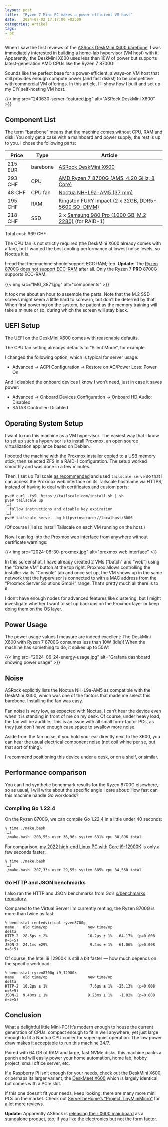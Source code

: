 ```yaml
---
layout: post
title:  "Ryzen 7 Mini-PC makes a power-efficient VM host"
date:   2024-07-02 17:17:00 +02:00
categories: Artikel
tags:
- pc
---
```


When I saw the first reviews of the [ASRock DeskMini X600
barebone](https://www.asrock.com/nettop/AMD/DeskMini%20X600%20Series/index.asp),
I was immediately interested in building a home-lab hypervisor (VM host) with
it. Apparently, the DeskMini X600 uses less than 10W of power but supports
latest-generation AMD CPUs like the Ryzen 7 8700G!

Sounds like the perfect base for a power-efficient, always-on VM host that still
provides enough compute power (and fast disks!) to be competitive with
commercial VM offerings. In this article, I’ll show how I built and set up my
DIY self-hosting VM host.

{{< img src="240630-server-featured.jpg" alt="ASRock DeskMini X600" >}}

## Component List

The term “barebone” means that the machine comes without CPU, RAM and disk. You
only get a case with a mainboard and power supply, the rest is up to you. I
chose the following parts:

| Price   | Type     | Article                                                                                                                                                                         |
|---------|----------|---------------------------------------------------------------------------------------------------------------------------------------------------------------------------------|
| 215 EUR | barebone | [ASRock DeskMini X600](https://shop.jzelectronic.de/product_info.php?info=p75250_asrock-deskmini-x600.html)                                                                     |
| 293 CHF | CPU      | [AMD Ryzen 7 8700G (AM5, 4.20 GHz, 8 Core)](https://www.digitec.ch/de/s1/product/amd-ryzen-7-8700g-am5-420-ghz-8-core-prozessor-42390585?supplier=406802)                       |
| 48 CHF  | CPU fan  | [Noctua NH-L9a-AM5 (37 mm)](https://www.digitec.ch/de/s1/product/noctua-nh-l9a-am5-37-mm-cpu-kuehler-24147242?supplier=406802)                                                  |
| 195 CHF | RAM      | [Kingston FURY Impact (2 x 32GB, DDR5-5600 SO-DIMM)](https://www.digitec.ch/de/s1/product/kingston-fury-impact-2-x-32gb-5600-mhz-ddr5-ram-so-dimm-ram-23704483?supplier=406802) |
| 218 CHF | SSD      | 2 x [Samsung 980 Pro (1000 GB, M.2 2280)](https://www.digitec.ch/de/s1/product/samsung-980-pro-1000-gb-m2-2280-ssd-13823466?supplier=406802) (for RAID-1)                       |

Total cost: 969 CHF

The CPU fan is not strictly required (the DeskMini X600 already comes with a
fan), but I wanted the best cooling performance at lowest noise levels, so
Noctua it is.

~~I read that the machine should support ECC RAM, too~~. **Update:** The [Ryzen
8700G does not support
ECC-RAM](https://www.tomshardware.com/pc-components/cpus/amd-confirms-ryzen-8000g-apus-dont-support-ecc-ram-despite-initial-claims)
after all. Only the Ryzen 7 **PRO** 8700G supports ECC-RAM.

{{< img src="IMG_3871.jpg" alt="components" >}}

It took me about an hour to assemble the parts. Note that the M.2 SSD screws
might seem a little hard to screw in, but don’t be deterred by that. When first
powering on the system, be patient as the memory training will take a minute or so,
during which the screen will stay black.

## UEFI Setup

The UEFI on the DeskMini X600 comes with reasonable defaults.

The CPU fan setting alreadys defaults to “Silent Mode”, for example.

I changed the following option, which is typical for server usage:

* Advanced → ACPI Configuration → Restore on AC/Power Loss: Power On

And I disabled the onboard devices I know I won’t need, just in case it saves power:

* Advanced → Onboard Devices Configuration → Onboard HD Audio: Disabled
* SATA3 Controller: Disabled

## Operating System Setup

I want to run this machine as a VM hypervisor. The easiest way that I know to set up such a hypervisor is to install Proxmox, an open
source virtualization appliance based on Debian.

I booted the machine with the Proxmox installer copied to a USB memory stick,
then selected ZFS in a RAID-1 configuration. The setup worked smoothly and was
done in a few minutes.

Then, I set up Tailscale [as recommended](https://tailscale.com/kb/1133/proxmox)
and used `tailscale serve` so that I can access the Proxmox web interface on its
Tailscale hostname via HTTPS, instead of having to deal with certificates and
custom ports:

```
pve# curl -fsSL https://tailscale.com/install.sh | sh
pve# tailscale up
[…]
  follow instructions and disable key expiration
[…]
pve# tailscale serve --bg https+insecure://localhost:8006
```

(Of course I’ll also install Tailscale on each VM running on the host.)

Now I can log into the Proxmox web interface from anywhere without certificate
warnings:

{{< img src="2024-06-30-proxmox.jpg" alt="proxmox web interface" >}}

In this screenshot, I have already created 2 VMs (“batch” and “web”) using the
“Create VM” button at the top right. Proxmox allows controlling the installer
via its “Console” tab and once set up, the VM shows up in the same network that
the hypervisor is connected to with a MAC address from the “Proxmox Server
Solutions GmbH” range. That’s pretty much all there is to it.

I don’t have enough nodes for advanced features like clustering, but I might
investigate whether I want to set up backups on the Proxmox layer or keep doing
them on the OS layer.

## Power Usage

The power usage values I measure are indeed excellent: The DeskMini X600 with
Ryzen 7 8700G consumes less than 10W (idle)! When the machine has something to
do, it spikes up to 50W:

{{< img src="2024-06-24-energy-usage.jpg" alt="Grafana dashboard showing power usage" >}}

## Noise

ASRock explicitly lists the Noctua NH-L9a-AM5 as compatible with the DeskMini
X600, which was one of the factors that made me select this barebone. Installing
the fan was easy.

Fan noise is very low, as expected with Noctua. I can’t hear the device even
when it is standing in front of me on my desk. Of course, under heavy load, the
fan will be audible. This is an issue with all small form-factor PCs, as they
just don’t have enough case space to swallow more noise.

Aside from the fan noise, if you hold your ear directly next to the X600, you
can hear the usual electrical component noise (not coil whine per se, but that
sort of thing).

I recommend positioning this device under a desk, or on a shelf, or
similar.

## Performance comparison

You can find synthetic benchmark results for the Ryzen 8700G elsewhere, so as
usual, I will write about the specific angle I care about: How fast can this
machine handle Go workloads?

### Compiling Go 1.22.4

On the Ryzen 8700G, we can compile Go 1.22.4 in a little under 40 seconds:

```
% time ./make.bash
[…]
./make.bash  208,55s user 36,96s system 631% cpu 38,896 total
```

For comparison, [my 2022 high-end Linux PC with Core
i9-12900K](/posts/2022-01-15-high-end-linux-pc/) is only a few seconds faster:

```
% time ./make.bash
[…]
./make.bash  207,33s user 29,55s system 685% cpu 34,550 total
```

### Go HTTP and JSON benchmarks

I also ran the HTTP and JSON benchmarks from Go’s [x/benchmarks
repository](https://github.com/golang/benchmarks).

Compared to the Virtual Server I’m currently renting, the Ryzen 8700G is more
than twice as fast:

```
% benchstat rentedvirtual ryzen8700g 
name    old time/op                  new time/op                  delta
HTTP-2  28.5µs ± 2%                  10.2µs ± 1%  -64.17%  (p=0.008 n=5+5)
JSON-2  24.1ms ±29%                   9.4ms ± 1%  -61.06%  (p=0.008 n=5+5)
```

Of course, the Intel i9 12900K is still a bit faster — how much depends on the
specific workload:

```
% benchstat ryzen8700g i9_12900k 
name    old time/op                  new time/op                  delta
HTTP-2  10.2µs ± 1%                   7.6µs ± 1%  -25.13%  (p=0.008 n=5+5)
JSON-2  9.40ms ± 1%                  9.23ms ± 1%   -1.82%  (p=0.008 n=5+5)
```

## Conclusion

What a delightful little Mini-PC! It’s modern enough to house the current
generation of CPUs, compact enough to fit in well anywhere, yet just large
enough to fit a Noctua CPU cooler for super-quiet operation. The low power draw
makes it acceptable to run this machine 24/7.

Paired with 64 GB of RAM and large, fast NVMe disks, this machine packs a punch
and will easily power your home automation, home lab, hobby project, small office server, etc.

If a Raspberry Pi isn’t enough for your needs, check out the DeskMini X600, or
perhaps its larger variant, the [DeskMeet
X600](https://www.asrock.com/nettop/AMD/DeskMeet%20X600%20Series/index.asp)
which is largely identical, but comes with a PCIe slot.

If this one doesn’t fit your needs, keep looking: there are many more mini PCs
on the market. Check out [ServeTheHome’s “Project
TinyMiniMicro”](https://www.servethehome.com/introducing-project-tinyminimicro-home-lab-revolution/)
for a lot more reviews.

**Update:** Apparently ASRock is [releasing their X600
mainboard](https://www.golem.de/news/asrock-x600tm-itx-sehr-flaches-am5-mainboard-mit-externer-stromversorgung-2407-187469.html)
as a standalone product, too, if you like the electronics but not the form
factor.
